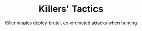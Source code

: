 ---
title: Killers' Tactics
subtitle: Killer whales deploy brutal, co-ordinated attacks when hunting
source: The Economist
author: ""
year: 2024
citation: >
    “Killer whales deploy brutal, co-ordinated attacks when hunting” The Economist, March 26, 2024.
link: https://www.economist.com/science-and-technology/2024/03/26/killer-whales-deploy-brutal-co-ordinated-attacks-when-hunting
---